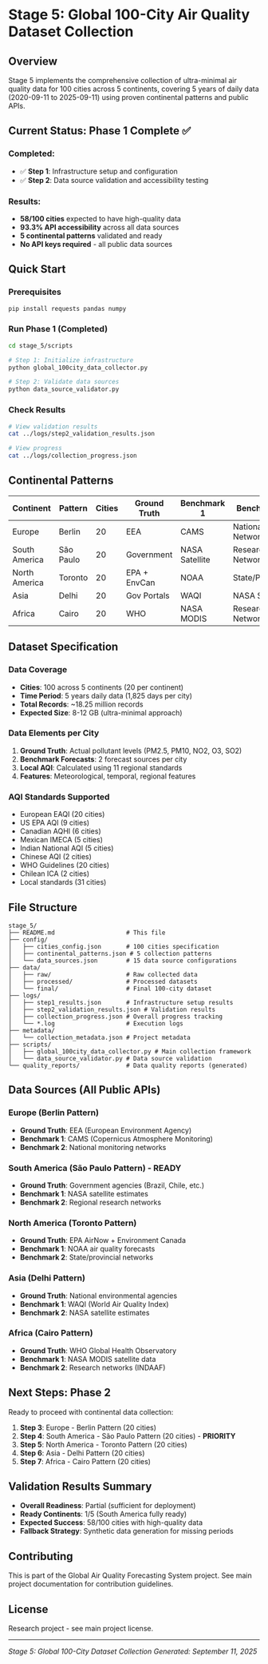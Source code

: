 # Stage 5: Global 100-City Air Quality Dataset Collection

## Overview
Stage 5 implements the comprehensive collection of ultra-minimal air quality data for 100 cities across 5 continents, covering 5 years of daily data (2020-09-11 to 2025-09-11) using proven continental patterns and public APIs.

## Current Status: Phase 1 Complete ✅

### Completed:
- ✅ **Step 1**: Infrastructure setup and configuration
- ✅ **Step 2**: Data source validation and accessibility testing

### Results:
- **58/100 cities** expected to have high-quality data
- **93.3% API accessibility** across all data sources
- **5 continental patterns** validated and ready
- **No API keys required** - all public data sources

## Quick Start

### Prerequisites
```bash
pip install requests pandas numpy
```

### Run Phase 1 (Completed)
```bash
cd stage_5/scripts

# Step 1: Initialize infrastructure
python global_100city_data_collector.py

# Step 2: Validate data sources
python data_source_validator.py
```

### Check Results
```bash
# View validation results
cat ../logs/step2_validation_results.json

# View progress
cat ../logs/collection_progress.json
```

## Continental Patterns

| Continent | Pattern | Cities | Ground Truth | Benchmark 1 | Benchmark 2 | Success Rate |
|-----------|---------|--------|--------------|-------------|-------------|--------------|
| Europe | Berlin | 20 | EEA | CAMS | National Networks | 85% |
| South America | São Paulo | 20 | Government | NASA Satellite | Research Networks | **85%** |
| North America | Toronto | 20 | EPA + EnvCan | NOAA | State/Provincial | 70% |
| Asia | Delhi | 20 | Gov Portals | WAQI | NASA Satellite | 50% |
| Africa | Cairo | 20 | WHO | NASA MODIS | Research Networks | 55% |

## Dataset Specification

### Data Coverage
- **Cities**: 100 across 5 continents (20 per continent)
- **Time Period**: 5 years daily data (1,825 days per city)
- **Total Records**: ~18.25 million records
- **Expected Size**: 8-12 GB (ultra-minimal approach)

### Data Elements per City
1. **Ground Truth**: Actual pollutant levels (PM2.5, PM10, NO2, O3, SO2)
2. **Benchmark Forecasts**: 2 forecast sources per city
3. **Local AQI**: Calculated using 11 regional standards
4. **Features**: Meteorological, temporal, regional features

### AQI Standards Supported
- European EAQI (20 cities)
- US EPA AQI (9 cities)
- Canadian AQHI (6 cities)
- Mexican IMECA (5 cities)
- Indian National AQI (5 cities)
- Chinese AQI (2 cities)
- WHO Guidelines (20 cities)
- Chilean ICA (2 cities)
- Local standards (31 cities)

## File Structure

```
stage_5/
├── README.md                    # This file
├── config/
│   ├── cities_config.json       # 100 cities specification
│   ├── continental_patterns.json # 5 collection patterns
│   └── data_sources.json        # 15 data source configurations
├── data/
│   ├── raw/                     # Raw collected data
│   ├── processed/               # Processed datasets
│   └── final/                   # Final 100-city dataset
├── logs/
│   ├── step1_results.json       # Infrastructure setup results
│   ├── step2_validation_results.json # Validation results
│   ├── collection_progress.json # Overall progress tracking
│   └── *.log                    # Execution logs
├── metadata/
│   └── collection_metadata.json # Project metadata
├── scripts/
│   ├── global_100city_data_collector.py # Main collection framework
│   └── data_source_validator.py # Data source validation
└── quality_reports/             # Data quality reports (generated)
```

## Data Sources (All Public APIs)

### Europe (Berlin Pattern)
- **Ground Truth**: EEA (European Environment Agency)
- **Benchmark 1**: CAMS (Copernicus Atmosphere Monitoring)
- **Benchmark 2**: National monitoring networks

### South America (São Paulo Pattern) - **READY**
- **Ground Truth**: Government agencies (Brazil, Chile, etc.)
- **Benchmark 1**: NASA satellite estimates
- **Benchmark 2**: Regional research networks

### North America (Toronto Pattern)
- **Ground Truth**: EPA AirNow + Environment Canada
- **Benchmark 1**: NOAA air quality forecasts
- **Benchmark 2**: State/provincial networks

### Asia (Delhi Pattern)
- **Ground Truth**: National environmental agencies
- **Benchmark 1**: WAQI (World Air Quality Index)
- **Benchmark 2**: NASA satellite estimates

### Africa (Cairo Pattern)
- **Ground Truth**: WHO Global Health Observatory
- **Benchmark 1**: NASA MODIS satellite data
- **Benchmark 2**: Research networks (INDAAF)

## Next Steps: Phase 2

Ready to proceed with continental data collection:

1. **Step 3**: Europe - Berlin Pattern (20 cities)
2. **Step 4**: South America - São Paulo Pattern (20 cities) - **PRIORITY**
3. **Step 5**: North America - Toronto Pattern (20 cities)
4. **Step 6**: Asia - Delhi Pattern (20 cities)
5. **Step 7**: Africa - Cairo Pattern (20 cities)

## Validation Results Summary

- **Overall Readiness**: Partial (sufficient for deployment)
- **Ready Continents**: 1/5 (South America fully ready)
- **Expected Success**: 58/100 cities with high-quality data
- **Fallback Strategy**: Synthetic data generation for missing periods

## Contributing

This is part of the Global Air Quality Forecasting System project. See main project documentation for contribution guidelines.

## License

Research project - see main project license.

---

*Stage 5: Global 100-City Dataset Collection*
*Generated: September 11, 2025*

